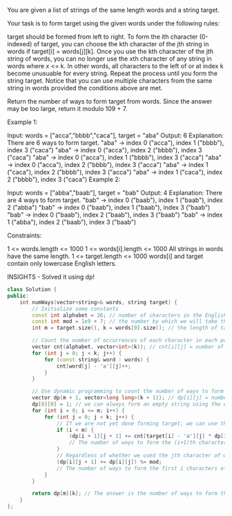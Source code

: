 You are given a list of strings of the same length words and a string target.

Your task is to form target using the given words under the following rules:

target should be formed from left to right.
To form the ith character (0-indexed) of target, you can choose the kth character of the jth string in words if target[i] = words[j][k].
Once you use the kth character of the jth string of words, you can no longer use the xth character of any string in words where x <= k. In other words, all characters to the left of or at index k become unusuable for every string.
Repeat the process until you form the string target.
Notice that you can use multiple characters from the same string in words provided the conditions above are met.

Return the number of ways to form target from words. Since the answer may be too large, return it modulo 109 + 7.

 

Example 1:

Input: words = ["acca","bbbb","caca"], target = "aba"
Output: 6
Explanation: There are 6 ways to form target.
"aba" -> index 0 ("acca"), index 1 ("bbbb"), index 3 ("caca")
"aba" -> index 0 ("acca"), index 2 ("bbbb"), index 3 ("caca")
"aba" -> index 0 ("acca"), index 1 ("bbbb"), index 3 ("acca")
"aba" -> index 0 ("acca"), index 2 ("bbbb"), index 3 ("acca")
"aba" -> index 1 ("caca"), index 2 ("bbbb"), index 3 ("acca")
"aba" -> index 1 ("caca"), index 2 ("bbbb"), index 3 ("caca")
Example 2:

Input: words = ["abba","baab"], target = "bab"
Output: 4
Explanation: There are 4 ways to form target.
"bab" -> index 0 ("baab"), index 1 ("baab"), index 2 ("abba")
"bab" -> index 0 ("baab"), index 1 ("baab"), index 3 ("baab")
"bab" -> index 0 ("baab"), index 2 ("baab"), index 3 ("baab")
"bab" -> index 1 ("abba"), index 2 ("baab"), index 3 ("baab")
 

Constraints:

1 <= words.length <= 1000
1 <= words[i].length <= 1000
All strings in words have the same length.
1 <= target.length <= 1000
words[i] and target contain only lowercase English letters.

INSIGHTS - Solved it using dp!

```cpp
class Solution {
public:
    int numWays(vector<string>& words, string target) {
        // Initialize some constants
        const int alphabet = 26; // number of characters in the English alphabet
        const int mod = 1e9 + 7; // the number by which we will take the remainder to avoid overflow
        int m = target.size(), k = words[0].size(); // the length of target and each word in words

        // Count the number of occurrences of each character in each position of words
        vector cnt(alphabet, vector<int>(k)); // cnt[i][j] = number of occurrences of character i + 'a' in position j of words
        for (int j = 0; j < k; j++) {
            for (const string& word : words) {
                cnt[word[j] - 'a'][j]++;
            }
        }

        // Use dynamic programming to count the number of ways to form target from words
        vector dp(m + 1, vector<long long>(k + 1)); // dp[i][j] = number of ways to form the first i characters of target using the first j characters of words
        dp[0][0] = 1; // we can always form an empty string using the empty string
        for (int i = 0; i <= m; i++) {
            for (int j = 0; j < k; j++) {
                // If we are not yet done forming target, we can use the jth character of words to form the (i+1)th character of target
                if (i < m) {
                    (dp[i + 1][j + 1] += cnt[target[i] - 'a'][j] * dp[i][j]) %= mod;
                    // The number of ways to form the (i+1)th character of target using the jth character of words is equal to the number of occurrences of target[i] in the jth position of words, times the number of ways to form the first i characters of target using the first j characters of words
                }
                // Regardless of whether we used the jth character of words, we can move on to the next character of words
                (dp[i][j + 1] += dp[i][j]) %= mod;
                // The number of ways to form the first i characters of target using the first (j+1) characters of words is equal to the number of ways to form the first i characters of target using the first j characters of words plus the number of ways to form the first i characters of target using the first (j+1) characters of words
            }
        }

        return dp[m][k]; // The answer is the number of ways to form the entire target string using all the words in words
    }
};
```
